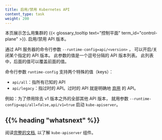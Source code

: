 ```yaml
---
title: 启用/禁用 Kubernetes API
content_type: task
weight: 200
---
```


本页展示怎么用集群的
{{< glossary_tooltip text="控制平面" term_id="control-plane" >}}.
启用/禁用 API 版本。



通过 API 服务器的命令行参数 `--runtime-config=api/<version>` ，
可以开启/关闭某个指定的 API 版本。
此参数的值是一个逗号分隔的 API 版本列表。
此列表中，后面的值可以覆盖前面的值。

命令行参数 `runtime-config` 支持两个特殊的值（keys）：

- `api/all`：指所有已知的 API
- `api/legacy`：指过时的 API。过时的 API 就是明确地
  [弃用](/zh-cn/docs/reference/using-api/deprecation-policy/)
  的 API。

例如：为了停用除去 v1 版本之外的全部其他 API 版本，
就用参数 `--runtime-config=api/all=false,api/v1=true` 启动 `kube-apiserver`。

## {{% heading "whatsnext" %}}

阅读[完整的文档](/zh-cn/docs/reference/command-line-tools-reference/kube-apiserver/),
以了解 `kube-apiserver` 组件。